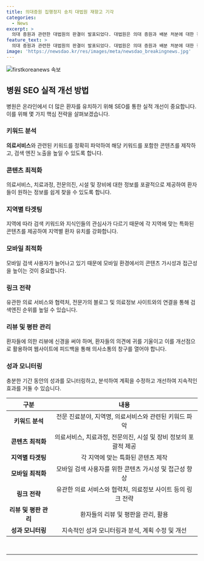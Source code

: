 ```yaml
---
title: 의대증원 집행정지 송치 대법원 재항고 기각
categories:
  - News
excerpt: >
  의대 증원과 관련한 대법원의 판결이 발표되었다. 대법원은 의대 증원과 배분 처분에 대한 집행정지 신청 재항고 사건을 기각했다. 이에 대해 재판부는 증원배정이 중대한 영향을 미칠 우려가 크다며 정부의 손을 들어줬다. 또한, 증원배정의 집행이 정지될 경우 국민의 보건에 핵심적인 역할을 하는 의대정원 증원에 지장을 초래할 우려가 있다고 언급했다. 대법원의 판결이 의대 증원 문제에 어떤 영향을 미칠지 주목된다.
feature_text: >
  의대 증원과 관련한 대법원의 판결이 발표되었다. 대법원은 의대 증원과 배분 처분에 대한 집행정지 신청 재항고 사건을 기각했다. 이에 대해 재판부는 증원배정이 중대한 영향을 미칠 우려가 크다며 정부의 손을 들어줬다. 또한, 증원배정의 집행이 정지될 경우 국민의 보건에 핵심적인 역할을 하는 의대정원 증원에 지장을 초래할 우려가 있다고 언급했다. 대법원의 판결이 의대 증원 문제에 어떤 영향을 미칠지 주목된다.
image: 'https://newsdao.kr/res/images/meta/newsdao_breakingnews.jpg'
---
```


<p><img src="https://newsdao.kr/res/images/meta/newsdao_breakingnews.jpg" alt="firstkoreanews 속보" /></p>

<h2 data-ke-size="size26">병원 SEO 실적 개선 방법</h2>

<p data-ke-size="size16">병원은 온라인에서 더 많은 환자를 유치하기 위해 SEO를 통한 실적 개선이 중요합니다. 이를 위해 몇 가지 핵심 전략을 살펴보겠습니다.</p>

<h3><b>키워드 분석</b></h3>

<p data-ke-size="size16"><b>의료서비스</b>와 관련된 키워드를 정확히 파악하여 해당 키워드를 포함한 콘텐츠를 제작하고, 검색 엔진 노출을 높일 수 있도록 합니다.</p>

<h3><b>콘텐츠 최적화</b></h3>

<p data-ke-size="size16">의료서비스, 치료과정, 전문의진, 시설 및 장비에 대한 정보를 포괄적으로 제공하여 환자들이 원하는 정보를 쉽게 찾을 수 있도록 합니다.</p>

<h3><b>지역별 타겟팅</b></h3>

<p data-ke-size="size16">지역에 따라 검색 키워드와 지식인들의 관심사가 다르기 때문에 각 지역에 맞는 특화된 콘텐츠를 제공하여 지역별 환자 유치를 강화합니다.</p>

<h3><b>모바일 최적화</b></h3>

<p data-ke-size="size16">모바일 검색 사용자가 늘어나고 있기 때문에 모바일 환경에서의 콘텐츠 가시성과 접근성을 높이는 것이 중요합니다.</p>

<h3><b>링크 전략</b></h3>

<p data-ke-size="size16">유관한 의료 서비스와 협력처, 전문가의 블로그 및 의료정보 사이트와의 연결을 통해 검색엔진 순위를 높일 수 있습니다.</p>

<h3><b>리뷰 및 평판 관리</b></h3>

<p data-ke-size="size16">환자들에 의한 리뷰에 신경을 써야 하며, 환자들의 의견에 귀를 기울이고 이를 개선점으로 활용하여 웹사이트에 피드백을 통해 의사소통의 창구를 열어야 합니다.</p>

<h3><b>성과 모니터링</b></h3>

<p data-ke-size="size16">충분한 기간 동안의 성과를 모니터링하고, 분석하여 계획을 수정하고 개선하여 지속적인 효과를 거둘 수 있습니다.</p>

<table>
  <thead>
    <tr>
      <th>구분</th>
      <th>내용</th>
    </tr>
  </thead>
  <tbody>
    <tr>
      <td style="text-align: center; height: 17px;"><b>키워드 분석</b></td>
      <td style="text-align: center; height: 17px;">전문 진료분야, 지역명, 의료서비스와 관련된 키워드 파악</td>
    </tr>
    <tr>
      <td style="text-align: center; height: 17px;"><b>콘텐츠 최적화</b></td>
      <td style="text-align: center; height: 17px;">의료서비스, 치료과정, 전문의진, 시설 및 장비 정보의 포괄적 제공</td>
    </tr>
    <tr>
      <td style="text-align: center; height: 17px;"><b>지역별 타겟팅</b></td>
      <td style="text-align: center; height: 17px;">각 지역에 맞는 특화된 콘텐츠 제작</td>
    </tr>
    <tr>
      <td style="text-align: center; height: 17px;"><b>모바일 최적화</b></td>
      <td style="text-align: center; height: 17px;">모바일 검색 사용자를 위한 콘텐츠 가시성 및 접근성 향상</td>
    </tr>
    <tr>
      <td style="text-align: center; height: 17px;"><b>링크 전략</b></td>
      <td style="text-align: center; height: 17px;">유관한 의료 서비스와 협력처, 의료정보 사이트 등의 링크 전략</td>
    </tr>
    <tr>
      <td style="text-align: center; height: 17px;"><b>리뷰 및 평판 관리</b></td>
      <td style="text-align: center; height: 17px;">환자들의 리뷰 및 평판을 관리, 활용</td>
    </tr>
    <tr>
      <td style="text-align: center; height: 17px;"><b>성과 모니터링</b></td>
      <td style="text-align: center; height: 17px;">지속적인 성과 모니터링과 분석, 계획 수정 및 개선</td>
    </tr>
  </tbody>
</table>

<p><br>
<hr></p>

<p data-ke-size="size16">&nbsp;</p>

